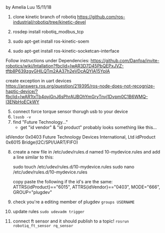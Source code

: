 by Amelia Luu 15/11/18

1. clone kinetic branch of robotiq
https://github.com/ros-industrial/robotiq/tree/kinetic-devel

2. rosdep install robotiq_modbus_tcp
3. sudo apt-get install ros-kinetic-soem
4. sudo apt-get install ros-kinetic-socketcan-interface

Follow instructions under Dependencies:
https://github.com/Danfoa/invite-robotics/wiki/Intallation?fbclid=IwAR3D7D45PbQEPxJVZ-tftb8P639zgyGHlLQTm2AA37h2eVDcAQYIA15YpIA


create exception in uart devices 
https://answers.ros.org/question/219395/ros-node-does-not-recognize-haptic-device/?fbclid=IwAR1txTb4qyiGnJ6sPhrAUBOhYmGryTnvj1Dvpm0C1B6WMQ-l3ENbHoECkWY


5. connect force torque sensor thorugh usb to your device
6. ``lsusb -v``
7. find "Future Technology..." 
    - get "id vendor" & "id product"
probably looks something like this...

  idVendor           0x0403 Future Technology Devices International, Ltd
  idProduct          0x6015 Bridge(I2C/SPI/UART/FIFO)

8. create a new file in /etc/udev/rules.d named 10-mydevice.rules and add a line similar to this: 

    sudo touch /etc/udev/rules.d/10-mydevice.rules
    sudo nano /etc/udev/rules.d/10-mydevice.rules

    copy paste the following if the id's are the same:
        ATTRS{idProduct}=="6015", ATTRS{idVendor}=="0403", MODE="666", GROUP="plugdev"

9. check you're a editing member of plugdev ``groups USERNAME``
10. update rules ``sudo udevadm trigger``

11. connect ft sensor and it should publish to a topic!
    ``rosrun robotiq_ft_sensor rq_sensor``